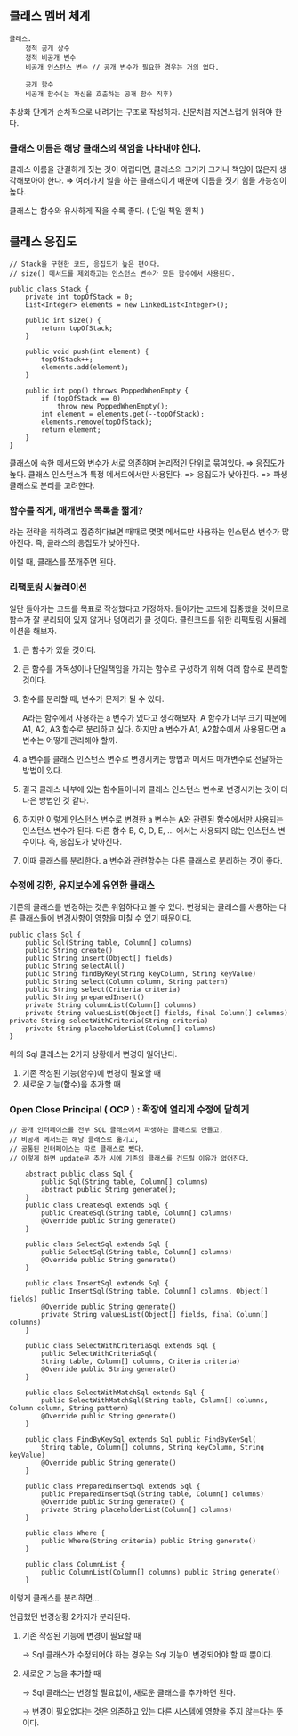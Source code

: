 ## 클래스 멤버 체계

    클래스.
    	정적 공개 상수
    	정적 비공개 변수
    	비공개 인스턴스 변수 // 공개 변수가 필요한 경우는 거의 없다.
    
    	공개 함수
    	비공개 함수(는 자신을 호출하는 공개 함수 직후)

추상화 단계가 순차적으로 내려가는 구조로 작성하자. 신문처럼 자연스럽게 읽혀야 한다.

### 클래스 이름은 해당 클래스의 책임을 나타내야 한다.

클래스 이름을 간결하게 짓는 것이 어렵다면, 클래스의 크기가 크거나 책임이 많은지 생각해보아야 한다. ⇒ 여러가지 일을 하는 클래스이기 때문에 이름을 짓기 힘들 가능성이 높다.

클래스는 함수와 유사하게 작을 수록 좋다. ( 단일 책임 원칙 )

## 클래스 응집도

    // Stack을 구현한 코드, 응집도가 높은 편이다.
    // size() 메서드를 제외하고는 인스턴스 변수가 모든 함수에서 사용된다.
    
    public class Stack {
    	private int topOfStack = 0;
    	List<Integer> elements = new LinkedList<Integer>();
    
    	public int size() { 
    		return topOfStack;
    	}
    
    	public void push(int element) { 
    		topOfStack++; 
    		elements.add(element);
    	}
    	
    	public int pop() throws PoppedWhenEmpty { 
    		if (topOfStack == 0)
    			throw new PoppedWhenEmpty();
    		int element = elements.get(--topOfStack); 
    		elements.remove(topOfStack);
    		return element;
    	}
    }

클래스에 속한 메서드와 변수가 서로 의존하며 논리적인 단위로 묶여있다. ⇒ 응집도가 높다.
클래스 인스턴스가 특정 메서드에서만 사용된다.  => 응집도가 낮아진다. => 파생 클래스로 분리를 고려한다.

### 함수를 작게, 매개변수 목록을 짧게?

라는 전략을 취하려고 집중하다보면 때때로 몇몇 메서드만 사용하는 인스턴스 변수가 많아진다. 즉, 클래스의 응집도가 낮아진다. 

이럴 때, 클래스를 쪼개주면 된다.

### 리팩토링 시뮬레이션

일단 돌아가는 코드를 목표로 작성했다고 가정하자. 
돌아가는 코드에 집중했을 것이므로 함수가 잘 분리되어 있지 않거나 덩어리가 클 것이다.
클린코드를 위한 리팩토링 시뮬레이션을 해보자.

1. 큰 함수가 있을 것이다. 
2. 큰 함수를 가독성이나 단일책임을 가지는 함수로 구성하기 위해 여러 함수로 분리할 것이다. 
3. 함수를 분리할 때, 변수가 문제가 될 수 있다. 

    A라는 함수에서 사용하는 a 변수가 있다고 생각해보자. A 함수가 너무 크기 때문에 A1, A2, A3 함수로 분리하고 싶다. 하지만 a 변수가 A1, A2함수에서 사용된다면 a 변수는 어떻게 관리해야 할까.

4. a 변수를 클래스 인스턴스 변수로 변경시키는 방법과 메서드 매개변수로 전달하는 방법이 있다.
5. 결국 클래스 내부에 있는 함수들이니까 클래스 인스턴스 변수로 변경시키는 것이 더 나은 방법인 것 같다.
6. 하지만 이렇게 인스턴스 변수로 변경한 a 변수는 A와 관련된 함수에서만 사용되는 인스턴스 변수가 된다. 다른 함수 B, C, D, E, ... 에서는 사용되지 않는 인스턴스 변수이다. 즉, 응집도가 낮아진다.
7. 이때 클래스를 분리한다. a 변수와 관련함수는 다른 클래스로 분리하는 것이 좋다. 

### 수정에 강한, 유지보수에 유연한 클래스

기존의 클래스를 변경하는 것은 위험하다고 볼 수 있다. 변경되는 클래스를 사용하는 다른 클래스들에 변경사항이 영향을 미칠 수 있기 때문이다. 

    public class Sql {
    	public Sql(String table, Column[] columns)
    	public String create()
    	public String insert(Object[] fields)
    	public String selectAll()
    	public String findByKey(String keyColumn, String keyValue)
    	public String select(Column column, String pattern)
    	public String select(Criteria criteria)
    	public String preparedInsert()
    	private String columnList(Column[] columns)
    	private String valuesList(Object[] fields, final Column[] columns) private String selectWithCriteria(String criteria)
    	private String placeholderList(Column[] columns)
    }

위의 Sql 클래스는 2가지 상황에서 변경이 일어난다.

1. 기존 작성된 기능(함수)에 변경이 필요할 때
2. 새로운 기능(함수)을 추가할 때

### Open Close Principal ( OCP ) :  확장에 열리게 수정에 닫히게

    // 공개 인터페이스를 전부 SQL 클래스에서 파생하는 클래스로 만들고, 
    // 비공개 메서드는 해당 클래스로 옮기고,
    // 공통된 인터페이스는 따로 클래스로 뺐다.
    // 이렇게 하면 update문 추가 시에 기존의 클래스를 건드릴 이유가 없어진다.
    
    	abstract public class Sql {
    		public Sql(String table, Column[] columns) 
    		abstract public String generate();
    	}
    	public class CreateSql extends Sql {
    		public CreateSql(String table, Column[] columns) 
    		@Override public String generate()
    	}
    	
    	public class SelectSql extends Sql {
    		public SelectSql(String table, Column[] columns) 
    		@Override public String generate()
    	}
    	
    	public class InsertSql extends Sql {
    		public InsertSql(String table, Column[] columns, Object[] fields) 
    		@Override public String generate()
    		private String valuesList(Object[] fields, final Column[] columns)
    	}
    	
    	public class SelectWithCriteriaSql extends Sql { 
    		public SelectWithCriteriaSql(
    		String table, Column[] columns, Criteria criteria) 
    		@Override public String generate()
    	}
    	
    	public class SelectWithMatchSql extends Sql { 
    		public SelectWithMatchSql(String table, Column[] columns, Column column, String pattern) 
    		@Override public String generate()
    	}
    	
    	public class FindByKeySql extends Sql public FindByKeySql(
    		String table, Column[] columns, String keyColumn, String keyValue) 
    		@Override public String generate()
    	}
    	
    	public class PreparedInsertSql extends Sql {
    		public PreparedInsertSql(String table, Column[] columns) 
    		@Override public String generate() {
    		private String placeholderList(Column[] columns)
    	}
    	
    	public class Where {
    		public Where(String criteria) public String generate()
    	}
    	
    	public class ColumnList {
    		public ColumnList(Column[] columns) public String generate()
    	}

이렇게 클래스를 분리하면...

언급했던 변경상황 2가지가 분리된다.

1. 기존 작성된 기능에 변경이 필요할 때

    → Sql 클래스가 수정되어야 하는 경우는 Sql 기능이 변경되어야 할 때 뿐이다.

2. 새로운 기능을 추가할 때

    → Sql 클래스는 변경할 필요없이, 새로운 클래스를 추가하면 된다.

    → 변경이 필요없다는 것은 의존하고 있는 다른 시스템에 영향을 주지 않는다는 뜻이다.

